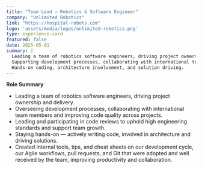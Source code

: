 ```yaml
---
title: "Team Lead – Robotics & Software Engineer"
company: "Unlimited Robotics"
link: "https://hospital-robots.com"
logo: 'assets/media/logos/unlimited-robotics.png'
type: experience-card
featured: false
date: 2025-05-01
summary: |
  Leading a team of robotics software engineers, driving project ownership and delivery.
  Supporting development processes, collaborating with international team members, and improving code quality across projects.
  Hands-on coding, architecture involvement, and solution driving.
---
```


**Role Summary**

- Leading a team of robotics software engineers, driving project ownership and delivery.
- Overseeing development processes, collaborating with international team members and improving code quality across projects.
- Leading and participating in code reviews to uphold high engineering standards and support team growth.
- Staying hands-on — actively writing code, involved in architecture and driving solutions.
- Created internal tools, tips, and cheat sheets on our development cycle, our Agile workflows, pull requests, and Git that were adopted and well received by the team, improving productivity and collaboration.